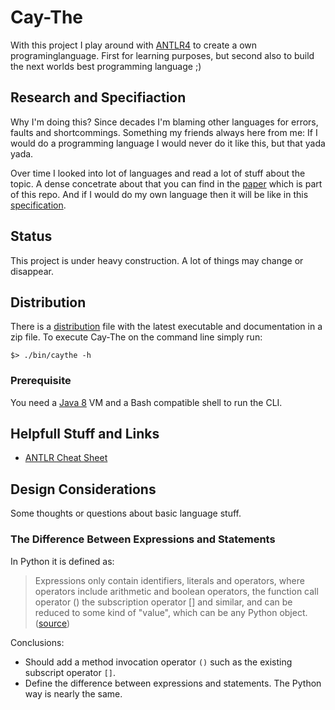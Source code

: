 # Cay-The

With  this  project  I  play  around   with  [ANTLR4][antlr]  to  create  a  own
programinglanguage. First  for learning purposes,  but second also to  build the
next worlds best programming language ;)

## Research and Specifiaction

Why  I'm doing  this?  Since decades  I'm blaming  other  languages for  errors,
faults and shortcommings.  Something my friends always here from  me: If I would
do a programming language I would never do it like this, but that yada yada.

Over time  I looked  into lot of  languages and  read a lot  of stuff  about the
topic. A dense  concetrate about that you can find  in the [paper][perfetc-lang]
which is part  of this repo. And if I  would do my own language then  it will be
like in this [specification][langspec].

## Status

This  project  is under  heavy  construction.  A lot  of  things  may change  or
disappear.

## Distribution

There  is   a  [distribution][dist]   file  with   the  latest   executable  and
documentation in a zip file. To execute Cay-The on the command line simply run:

    $> ./bin/caythe -h

### Prerequisite

You need a [Java 8][java8] VM and a Bash compatible shell to run the CLI.

## Helpfull Stuff and Links

- [ANTLR Cheat Sheet](antlr_cheat_sheet.md)

## Design Considerations

Some thoughts or questions about basic language stuff.

### The Difference Between Expressions and Statements

In Python it is defined as:

> Expressions only contain identifiers, literals and operators, where operators include arithmetic and boolean operators, the function call operator () the subscription operator [] and similar, and can be reduced to some kind of "value", which can be any Python object. ([source](https://stackoverflow.com/questions/4728073/what-is-the-difference-between-an-expression-and-a-statement-in-python))

Conclusions:

- Should add a method invocation operator `()` such as the existing subscript operator `[]`.
- Define the difference between expressions and statements. The Python way is nearly the same.
 
[antlr]:        http://www.antlr.org/
[dist]:         https://ci.weltraumschaf.de/job/cay-the/lastSuccessfulBuild/artifact/module-distribution/target/distribution-1.0.0-SNAPSHOT.zip
[java8]:        https://java.com/en/download/
[langspec]:     https://ci.weltraumschaf.de/job/cay-the/lastSuccessfulBuild/artifact/module-documentation/target/latex/output/language_specification.pdf
[perfetc-lang]: https://ci.weltraumschaf.de/job/cay-the/lastSuccessfulBuild/artifact/module-documentation/target/latex/output/a_perfect_programming_language.pdf